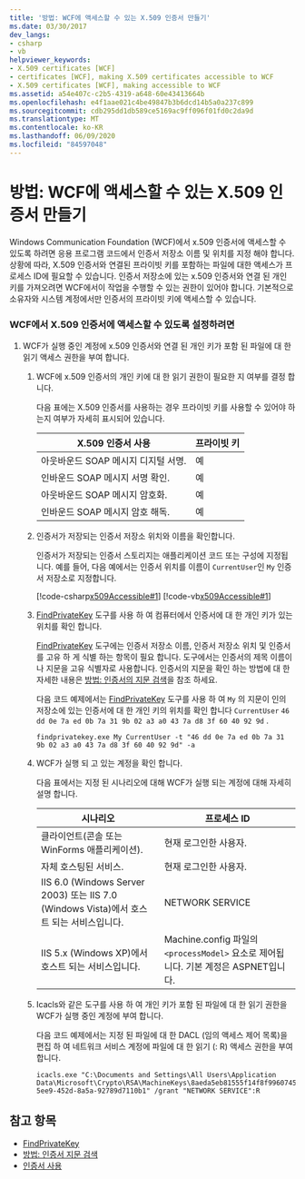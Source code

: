 ```yaml
---
title: '방법: WCF에 액세스할 수 있는 X.509 인증서 만들기'
ms.date: 03/30/2017
dev_langs:
- csharp
- vb
helpviewer_keywords:
- X.509 certificates [WCF]
- certificates [WCF], making X.509 certificates accessible to WCF
- X.509 certificates [WCF], making accessible to WCF
ms.assetid: a54e407c-c2b5-4319-a648-60e43413664b
ms.openlocfilehash: e4f1aae021c4be49847b3b6dcd14b5a0a237c899
ms.sourcegitcommit: cdb295dd1db589ce5169ac9ff096f01fd0c2da9d
ms.translationtype: MT
ms.contentlocale: ko-KR
ms.lasthandoff: 06/09/2020
ms.locfileid: "84597048"
---
```

# <a name="how-to-make-x509-certificates-accessible-to-wcf"></a>방법: WCF에 액세스할 수 있는 X.509 인증서 만들기
Windows Communication Foundation (WCF)에서 x.509 인증서에 액세스할 수 있도록 하려면 응용 프로그램 코드에서 인증서 저장소 이름 및 위치를 지정 해야 합니다. 상황에 따라, X.509 인증서와 연결된 프라이빗 키를 포함하는 파일에 대한 액세스가 프로세스 ID에 필요할 수 있습니다. 인증서 저장소에 있는 x.509 인증서와 연결 된 개인 키를 가져오려면 WCF에서이 작업을 수행할 수 있는 권한이 있어야 합니다. 기본적으로 소유자와 시스템 계정에서만 인증서의 프라이빗 키에 액세스할 수 있습니다.  
  
### <a name="to-make-x509-certificates-accessible-to-wcf"></a>WCF에서 X.509 인증서에 액세스할 수 있도록 설정하려면  
  
1. WCF가 실행 중인 계정에 x.509 인증서와 연결 된 개인 키가 포함 된 파일에 대 한 읽기 액세스 권한을 부여 합니다.  
  
    1. WCF에 x.509 인증서의 개인 키에 대 한 읽기 권한이 필요한 지 여부를 결정 합니다.  
  
         다음 표에는 X.509 인증서를 사용하는 경우 프라이빗 키를 사용할 수 있어야 하는지 여부가 자세히 표시되어 있습니다.  
  
        |X.509 인증서 사용|프라이빗 키|  
        |---------------------------|-----------------|  
        |아웃바운드 SOAP 메시지 디지털 서명.|예|  
        |인바운드 SOAP 메시지 서명 확인.|예|  
        |아웃바운드 SOAP 메시지 암호화.|예|  
        |인바운드 SOAP 메시지 암호 해독.|예|  
  
    2. 인증서가 저장되는 인증서 저장소 위치와 이름을 확인합니다.  
  
         인증서가 저장되는 인증서 스토리지는 애플리케이션 코드 또는 구성에 지정됩니다. 예를 들어, 다음 예에서는 인증서 위치를 이름이 `CurrentUser`인 `My` 인증서 저장소로 지정합니다.  
  
         [!code-csharp[x509Accessible#1](../../../../samples/snippets/csharp/VS_Snippets_CFX/x509accessible/cs/source.cs#1)]
         [!code-vb[x509Accessible#1](../../../../samples/snippets/visualbasic/VS_Snippets_CFX/x509accessible/vb/source.vb#1)]  
  
    3. [FindPrivateKey](../samples/findprivatekey.md) 도구를 사용 하 여 컴퓨터에서 인증서에 대 한 개인 키가 있는 위치를 확인 합니다.  
  
         [FindPrivateKey](../samples/findprivatekey.md) 도구에는 인증서 저장소 이름, 인증서 저장소 위치 및 인증서를 고유 하 게 식별 하는 항목이 필요 합니다. 도구에서는 인증서의 제목 이름이나 지문을 고유 식별자로 사용합니다. 인증서의 지문을 확인 하는 방법에 대 한 자세한 내용은 [방법: 인증서의 지문 검색](how-to-retrieve-the-thumbprint-of-a-certificate.md)을 참조 하세요.  
  
         다음 코드 예제에서는 [FindPrivateKey](../samples/findprivatekey.md) 도구를 사용 하 여 `My` 의 지문이 인의 저장소에 있는 인증서에 대 한 개인 키의 위치를 확인 합니다 `CurrentUser` `46 dd 0e 7a ed 0b 7a 31 9b 02 a3 a0 43 7a d8 3f 60 40 92 9d` .  
  
        ```console
        findprivatekey.exe My CurrentUser -t "46 dd 0e 7a ed 0b 7a 31 9b 02 a3 a0 43 7a d8 3f 60 40 92 9d" -a  
        ```  
  
    4. WCF가 실행 되 고 있는 계정을 확인 합니다.  
  
         다음 표에서는 지정 된 시나리오에 대해 WCF가 실행 되는 계정에 대해 자세히 설명 합니다.  
  
        |시나리오|프로세스 ID|  
        |--------------|----------------------|  
        |클라이언트(콘솔 또는 WinForms 애플리케이션).|현재 로그인한 사용자.|  
        |자체 호스팅된 서비스.|현재 로그인한 사용자.|  
        |IIS 6.0 (Windows Server 2003) 또는 IIS 7.0 (Windows Vista)에서 호스트 되는 서비스입니다.|NETWORK SERVICE|  
        |IIS 5.x (Windows XP)에서 호스트 되는 서비스입니다.|Machine.config 파일의 `<processModel>` 요소로 제어됩니다. 기본 계정은 ASPNET입니다.|  
  
    5. Icacls와 같은 도구를 사용 하 여 개인 키가 포함 된 파일에 대 한 읽기 권한을 WCF가 실행 중인 계정에 부여 합니다.  
  
         다음 코드 예제에서는 지정 된 파일에 대 한 DACL (임의 액세스 제어 목록)을 편집 하 여 네트워크 서비스 계정에 파일에 대 한 읽기 (: R) 액세스 권한을 부여 합니다.  
  
        ```console
        icacls.exe "C:\Documents and Settings\All Users\Application Data\Microsoft\Crypto\RSA\MachineKeys\8aeda5eb81555f14f8f9960745b5a40d_38f7de48-5ee9-452d-8a5a-92789d7110b1" /grant "NETWORK SERVICE":R  
        ```  
  
## <a name="see-also"></a>참고 항목

- [FindPrivateKey](../samples/findprivatekey.md)
- [방법: 인증서 지문 검색](how-to-retrieve-the-thumbprint-of-a-certificate.md)
- [인증서 사용](working-with-certificates.md)
